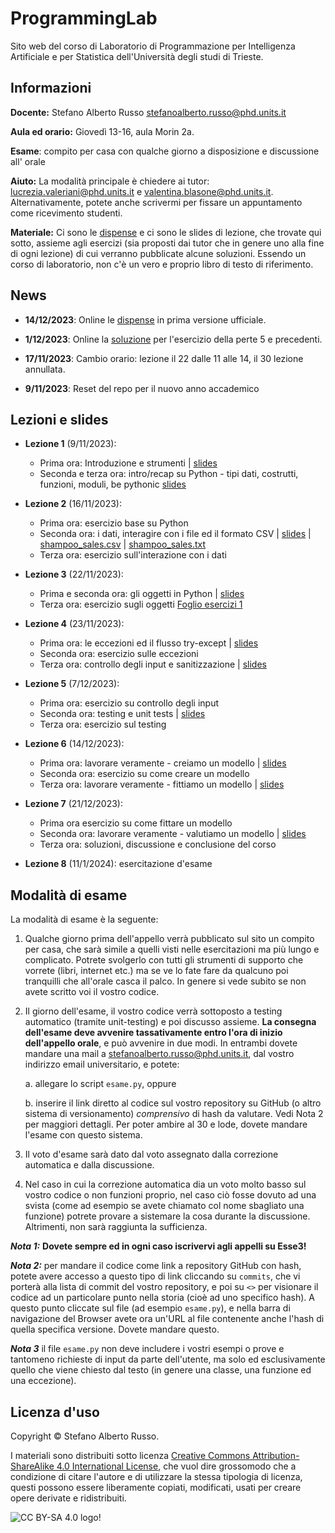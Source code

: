 # ProgrammingLab

Sito web del corso di Laboratorio di Programmazione per Intelligenza Artificiale e per Statistica dell'Università degli studi di Trieste.


## Informazioni
**Docente:** Stefano Alberto Russo [stefanoalberto.russo@phd.units.it](mailto:stefanoalberto.russo@phd.units.it)

**Aula ed orario:** Giovedì 13-16, aula Morin 2a.

**Esame**: compito per casa con qualche giorno a disposizione e discussione all' orale

**Aiuto:** La modalità principale è chiedere ai tutor: [lucrezia.valeriani@phd.units.it](mailto:lucrezia.valeriani@phd.units.it) e [valentina.blasone@phd.units.it](mailto:valentina.blasone@phd.units.it). Alternativamente, potete anche scrivermi per fissare un appuntamento come ricevimento studenti.

**Materiale:** Ci sono le [dispense](files/DispenseProgLab.pdf) e ci sono le slides di lezione, che trovate qui sotto, assieme agli esercizi (sia proposti dai tutor che in genere uno alla fine di ogni lezione) di cui verranno pubblicate alcune soluzioni. Essendo un corso di laboratorio, non c'è un vero e proprio libro di testo di riferimento. 

## News

 - **14/12/2023**: Online le [dispense](files/DispenseProgLab.pdf) in prima versione ufficiale.

 - **1/12/2023**: Online la [soluzione](soluzioni/lezione5) per l'esercizio della perte 5 e precedenti.

 - **17/11/2023**: Cambio orario: lezione il 22 dalle 11 alle 14, il 30 lezione annullata.


 - **9/11/2023**: Reset del repo per il nuovo anno accademico


## Lezioni e slides

- **Lezione 1** (9/11/2023):

     - Prima ora: Introduzione e strumenti | [slides](slides/Parte1.pdf)
     - Seconda e terza ora: intro/recap su Python - tipi dati, costrutti,
funzioni, moduli, be pythonic  [slides](slides/Parte2.pdf)

- **Lezione 2** (16/11/2023):
    - Prima ora: esercizio base su Python
    - Seconda ora: i dati, interagire con i file ed il formato CSV | [slides](slides/Parte3.pdf) | [shampoo_sales.csv](files/shampoo_sales.csv) | [shampoo_sales.txt](files/shampoo_sales.txt)
    - Terza ora: esercizio sull'interazione con i dati

- **Lezione 3** (22/11/2023):

    - Prima e seconda ora: gli oggetti in Python | [slides](slides/Parte4.pdf)
    - Terza ora: esercizio sugli oggetti [Foglio esercizi 1](files/foglio1_esercizi.pdf)

- **Lezione 4** (23/11/2023):
    - Prima ora: le eccezioni ed il flusso try-except
 | [slides](slides/Parte5.pdf)
    - Seconda ora: esercizio sulle eccezioni
    - Terza ora: controllo degli input e sanitizzazione
 | [slides](slides/Parte6.pdf)

- **Lezione 5** (7/12/2023):
    -  Prima ora: esercizio su controllo degli input
    - Seconda ora: testing e unit tests
 | [slides](slides/Parte7.pdf)
    - Terza ora: esercizio sul testing

- **Lezione 6** (14/12/2023):
    -  Prima ora: lavorare veramente - creiamo un modello
 | [slides](slides/Parte8.pdf)
    - Seconda ora: esercizio su come creare un modello
    - Terza ora: lavorare veramente - fittiamo un modello
 | [slides](slides/Parte9.pdf)

- **Lezione 7** (21/12/2023):
    - Prima ora esercizio su come fittare un modello
    - Seconda ora: lavorare veramente - valutiamo un modello | [slides](slides/Parte10.pdf)
    - Terza ora: soluzioni, discussione e conclusione del corso
 
- **Lezione 8** (11/1/2024): esercitazione d'esame


## Modalità di esame

La modalità di esame è la seguente:

1. Qualche giorno prima dell'appello verrà pubblicato sul sito un compito per casa, che sarà simile a quelli visti nelle esercitazioni ma più lungo e complicato. Potrete svolgerlo con tutti gli strumenti di supporto che vorrete (libri, internet etc.) ma se ve lo fate fare da qualcuno poi tranquilli che all'orale casca il palco. In genere si vede subito se non avete scritto voi il vostro codice.

2. Il giorno dell'esame, il vostro codice verrà sottoposto a testing automatico (tramite unit-testing) e poi discusso assieme. **La consegna dell'esame deve avvenire tassativamente entro l'ora di inizio dell'appello orale**, e può avvenire in due modi. In entrambi dovete mandare una mail a [stefanoalberto.russo@phd.units.it](mailto:stefanoalberto.russo@phd.units.it), dal vostro indirizzo email universitario, e potete:

    a. allegare lo script `esame.py`, oppure
	
    b. inserire il link diretto al codice sul vostro repository su GitHub (o altro sistema di versionamento) *comprensivo* di hash da valutare. Vedi Nota 2 per maggiori dettagli. Per poter ambire al 30 e lode, dovete mandare l'esame con questo sistema.


3. Il voto d'esame sarà dato dal voto assegnato dalla correzione automatica e dalla discussione.

4. Nel caso in cui la correzione automatica dia un voto molto basso sul vostro codice o non funzioni proprio, nel caso ciò fosse dovuto ad una svista (come ad esempio se avete chiamato col nome sbagliato una funzione) potrete provare a sistemare la cosa durante la discussione. Altrimenti, non sarà raggiunta la sufficienza.


***Nota 1:*** **Dovete sempre ed in ogni caso iscrivervi agli appelli su Esse3!**

***Nota 2:*** per mandare il codice come link a repository GitHub con hash, potete avere accesso a questo tipo di link cliccando su `commits`, che vi porterà alla lista di commit del vostro repository, e poi su `<>` per visionare il codice ad un particolare punto nella storia (cioè ad uno specifico hash). A questo punto cliccate sul file (ad esempio `esame.py`), e nella barra di navigazione del Browser avete ora un'URL al file contenente anche l'hash di quella specifica versione. Dovete mandare questo.

***Nota 3*** il file `esame.py` non deve includere i vostri esempi o prove e tantomeno richieste di input da parte dell'utente, ma solo ed esclusivamente quello che viene chiesto dal testo (in genere una classe, una funzione ed una eccezione).



## Licenza d'uso

Copyright &copy; Stefano Alberto Russo.

I materiali sono distribuiti sotto licenza [Creative Commons Attribution-ShareAlike 4.0 International License](http://creativecommons.org/licenses/by-sa/4.0/), che vuol dire grossomodo che a condizione di citare l'autore e di utilizzare la stessa tipologia di licenza, questi possono essere liberamente copiati, modificati, usati per creare opere derivate e ridistribuiti.

![CC BY-SA 4.0 logo!](https://i.creativecommons.org/l/by-sa/4.0/88x31.png "CC BY-SA 4.0")
           





